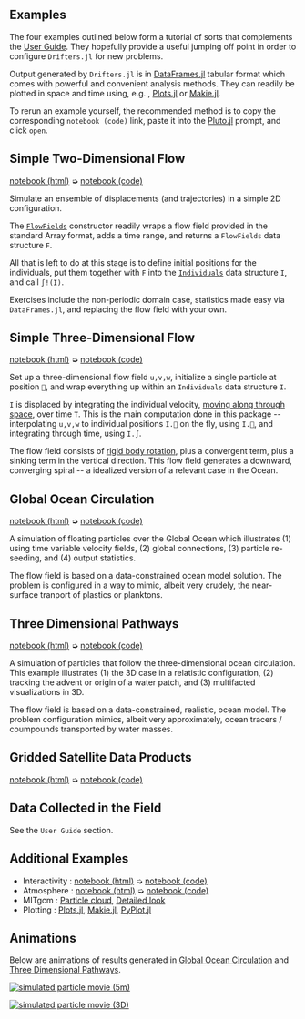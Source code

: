 
## Examples

The four examples outlined below form a tutorial of sorts that complements the [User Guide](@ref). They hopefully provide a useful jumping off point in order to configure `Drifters.jl` for new problems.

Output generated by `Drifters.jl` is in [DataFrames.jl](https://juliadata.github.io/DataFrames.jl/latest/) tabular format which comes with powerful and convenient analysis methods. They can  readily be plotted in space and time using, e.g. , [Plots.jl](https://docs.juliaplots.org/stable/) or [Makie.jl](https://makie.juliaplots.org/stable/).

To rerun an example yourself, the recommended method is to copy the corresponding `notebook (code)` link, paste it into the [Pluto.jl](https://github.com/fonsp/Pluto.jl/wiki/🔎-Basic-Commands-in-Pluto) prompt, and click `open`.

## Simple Two-Dimensional Flow

[notebook (html)](random_flow_field.html) ➭ [notebook (code)](https://github.com/JuliaClimate/Drifters.jl/blob/master/examples/basics/random_flow_field.jl)

Simulate an ensemble of displacements (and trajectories) in a simple 2D configuration. 

The [`FlowFields`](@ref) constructor readily wraps a flow field provided in the standard Array format, adds a time range, and returns a `FlowFields` data structure `F`. 

All that is left to do at this stage is to define initial positions for the individuals, put them together with `F` into the [`Individuals`](@ref) data structure `I`, and call `∫!(I)`.

Exercises include the non-periodic domain case, statistics made easy via `DataFrames.jl`, and replacing the flow field with your own.

## Simple Three-Dimensional Flow

[notebook (html)](solid_body_rotation.html) ➭ [notebook (code)](https://github.com/JuliaClimate/Drifters.jl/blob/master/examples/basics/solid_body_rotation.jl)

Set up a three-dimensional flow field `u,v,w`, initialize a single particle at position `📌`, and wrap everything up within an `Individuals` data structure `I`.

`I` is displaced by integrating the individual velocity, [moving along through space](https://en.wikipedia.org/wiki/Lagrangian_and_Eulerian_specification_of_the_flow_field), over time `T`.  This is the main computation done in this package -- interpolating `u,v,w` to individual positions `I.📌` on the fly, using `I.🚄`, and integrating through time, using `I.∫`.

The flow field consists of [rigid body rotation](https://en.wikipedia.org/wiki/Rigid_body), plus a convergent term, plus a sinking term in the vertical direction. This flow field generates a downward, converging spiral -- a idealized version of a relevant case in the Ocean.

## Global Ocean Circulation

[notebook (html)](global_ocean_circulation.html) ➭ [notebook (code)](https://github.com/JuliaClimate/Drifters.jl/blob/master/examples/worldwide/global_ocean_circulation.jl)

A simulation of floating particles over the Global Ocean which illustrates (1) using time variable velocity fields, (2) global connections, (3) particle re-seeding, and (4) output statistics. 

The flow field is based on a data-constrained ocean model solution. The problem is configured in a way to mimic, albeit very crudely, the near-surface tranport of plastics or planktons.

## Three Dimensional Pathways

[notebook (html)](three_dimensional_ocean.html) ➭ [notebook (code)](https://github.com/JuliaClimate/Drifters.jl/blob/master/examples/worldwide/three_dimensional_ocean.jl)

A simulation of particles that follow the three-dimensional ocean circulation. This example illustrates (1) the 3D case in a relatistic configuration, (2) tracking the advent or origin of a water patch, and (3) multifacted visualizations in 3D.

The flow field is based on a data-constrained, realistic, ocean model. The problem configuration mimics, albeit very approximately, ocean tracers / coumpounds transported by water masses.

## Gridded Satellite Data Products

[notebook (html)](Oscar_model.html) ➭ [notebook (code)](https://github.com/JuliaClimate/Drifters.jl/blob/master/examples/worldwide/Oscar_model.jl)

## Data Collected in the Field

See the `User Guide` section.

## Additional Examples

- Interactivity : [notebook (html)](interactive_UI.html) ➭ [notebook (code)](https://github.com/JuliaClimate/Drifters.jl/blob/master/examples/worldwide/interactive_UI.jl)
- Atmosphere : [notebook (html)](https://gaelforget.github.io/MITgcm.jl/dev/examples/HS94_particles.html) ➭ [notebook (code)](https://raw.githubusercontent.com/gaelforget/MITgcm.jl/master/examples/HS94_particles.jl)
- MITgcm : [Particle cloud](../particle_cloud/index.html), [Detailed look](../detailed_look/index.html) 
- Plotting : [Plots.jl](https://github.com/JuliaClimate/Drifters.jl/blob/master/examples/more/recipes_plots.jl), [Makie.jl](https://github.com/JuliaClimate/Drifters.jl/blob/master/examples/more/recipes_makie.jl), [PyPlot.jl](https://github.com/JuliaClimate/Drifters.jl/blob/master/examples/more/recipes_pyplot.jl)

## Animations

Below are animations of results generated in [Global Ocean Circulation](@ref) and [Three Dimensional Pathways](@ref).

[![simulated particle movie (5m)](https://user-images.githubusercontent.com/20276764/84766999-b801ad80-af9f-11ea-922a-610ad8a257dc.png)](https://youtu.be/W5DNqJG9jt0)

[![simulated particle movie (3D)](https://user-images.githubusercontent.com/20276764/94491485-595ee900-01b6-11eb-95e6-c2cacb812f46.png)](https://youtu.be/twAAE_WUs_g)
